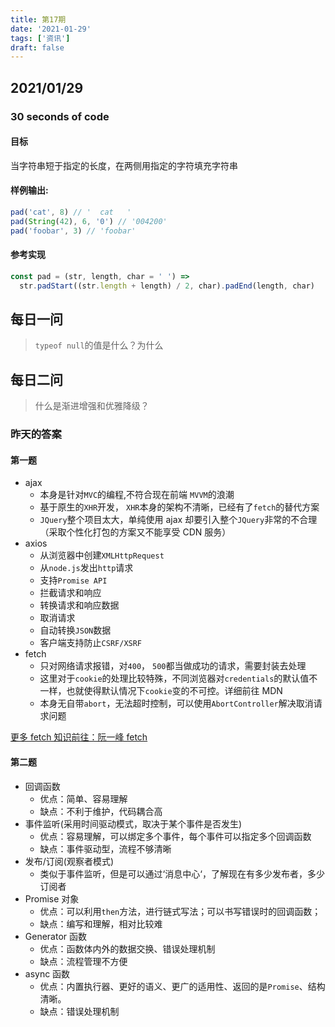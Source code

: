 ```yaml
---
title: 第17期
date: '2021-01-29'
tags: ['资讯']
draft: false
---
```


<TOCInline toc={props.toc} asDisclosure toHeading={3} />

## 2021/01/29

### 30 seconds of code

#### 目标

当字符串短于指定的长度，在两侧用指定的字符填充字符串

#### 样例输出:

```js
pad('cat', 8) // '  cat   '
pad(String(42), 6, '0') // '004200'
pad('foobar', 3) // 'foobar'
```

#### 参考实现

```js
const pad = (str, length, char = ' ') =>
  str.padStart((str.length + length) / 2, char).padEnd(length, char)
```

## 每日一问

> `typeof null`的值是什么？为什么

## 每日二问

> 什么是渐进增强和优雅降级？

### 昨天的答案

#### 第一题

- ajax
  - 本身是针对`MVC`的编程,不符合现在前端 `MVVM`的浪潮
  - 基于原生的`XHR`开发， `XHR`本身的架构不清晰，已经有了`fetch`的替代方案
  - `JQuery`整个项目太大，单纯使用 ajax 却要引入整个`JQuery`非常的不合理（采取个性化打包的方案又不能享受 CDN 服务）
- axios
  - 从浏览器中创建`XMLHttpRequest`
  - 从`node.js`发出`http`请求
  - 支持`Promise API`
  - 拦截请求和响应
  - 转换请求和响应数据
  - 取消请求
  - 自动转换`JSON`数据
  - 客户端支持防止`CSRF/XSRF`
- fetch
  - 只对网络请求报错，对`400`， `500`都当做成功的请求，需要封装去处理
  - 这里对于`cookie`的处理比较特殊，不同浏览器对`credentials`的默认值不一样，也就使得默认情况下`cookie`变的不可控。详细前往 MDN
  - 本身无自带`abort`，无法超时控制，可以使用`AbortController`解决取消请求问题

[更多 fetch 知识前往：阮一峰 fetch](http://www.ruanyifeng.com/blog/2020/12/fetch-tutorial.html)

#### 第二题

- 回调函数
  - 优点：简单、容易理解
  - 缺点：不利于维护，代码耦合高
- 事件监听(采用时间驱动模式，取决于某个事件是否发生)
  - 优点：容易理解，可以绑定多个事件，每个事件可以指定多个回调函数
  - 缺点：事件驱动型，流程不够清晰
- 发布/订阅(观察者模式)
  - 类似于事件监听，但是可以通过‘消息中心‘，了解现在有多少发布者，多少订阅者
- Promise 对象
  - 优点：可以利用`then`方法，进行链式写法；可以书写错误时的回调函数；
  - 缺点：编写和理解，相对比较难
- Generator 函数
  - 优点：函数体内外的数据交换、错误处理机制
  - 缺点：流程管理不方便
- async 函数
  - 优点：内置执行器、更好的语义、更广的适用性、返回的是`Promise`、结构清晰。
  - 缺点：错误处理机制

